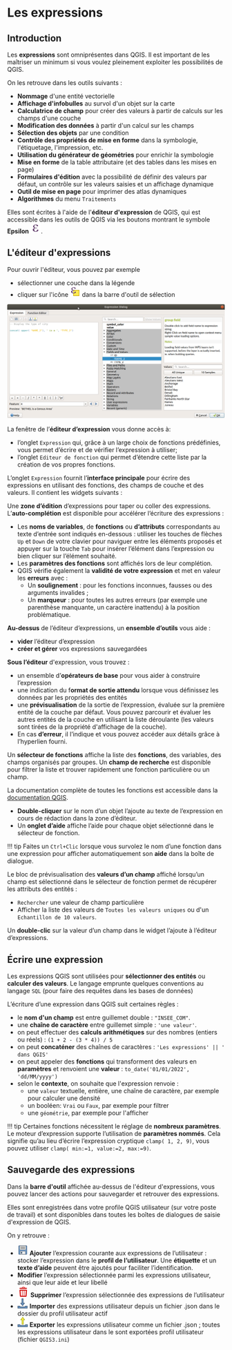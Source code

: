 # Les expressions

## Introduction

Les **expressions** sont omniprésentes dans QGIS. Il est important de les maîtriser un minimum
si vous voulez pleinement exploiter les possibilités de QGIS.

On les retrouve dans les outils suivants :

* **Nommage** d'une entité vectorielle
* **Affichage d'infobulles** au survol d'un objet sur la carte
* **Calculatrice de champ** pour créer des valeurs à partir de calculs sur les champs d'une couche
* **Modification des données** à partir d'un calcul sur les champs
* **Sélection des objets** par une condition
* **Contrôle des propriétés de mise en forme** dans la symbologie, l'étiquetage, l'impression, etc.
* **Utilisation du générateur de géométries** pour enrichir la symbologie
* **Mise en forme** de la table attributaire (et des tables dans les mises en page)
* **Formulaires d'édition** avec la possibilité de définir des valeurs par défaut,
  un contrôle sur les valeurs saisies et un affichage dynamique
* **Outil de mise en page** pour imprimer des atlas dynamiques
* **Algorithmes** du menu `Traitements`

Elles sont écrites à l'aide de l'**éditeur d'expression** de QGIS,
qui est accessible dans les outils de QGIS via les boutons montrant
le symbole **Epsilon** ![epsilon](media/mIconExpression.png).

## L'éditeur d'expressions

Pour ouvrir l'éditeur, vous pouvez par exemple

* sélectionner une couche dans la légende
* cliquer sur l'icône ![](media/mIconExpressionSelect.png) dans la barre d'outil de sélection

![](media/function_list.png)

La fenêtre de l’**éditeur d’expression** vous donne accès à:

* l’onglet `Expression` qui, grâce à un large choix de fonctions prédéfinies,
  vous permet d’écrire et de vérifier l’expression à utiliser;
* l’onglet `Editeur de fonction` qui permet d’étendre cette liste
  par la création de vos propres fonctions.

L’onglet `Expression` fournit l’**interface principale** pour écrire
des expressions en utilisant des fonctions,
des champs de couche et des valeurs. Il contient les widgets suivants :

Une **zone d’édition** d’expressions pour taper ou coller des expressions.
L’**auto-complétion** est disponible pour accélérer l’écriture des expressions :

* Les **noms de variables**, de **fonctions** ou **d’attributs** correspondants
  au texte d’entrée sont indiqués en-dessous : utiliser les touches de flèches
  `Up` et `Down` de votre clavier pour naviguer entre les éléments proposés
  et appuyer sur la touche `Tab` pour insérer l’élément dans l’expression
  ou bien cliquer sur l’élément souhaité.
* Les **paramètres des fonctions** sont affichés lors de leur complétion.
* QGIS vérifie également la **validité de votre expression** et
  met en valeur les **erreurs** avec :
  * Un **soulignement** : pour les fonctions inconnues, fausses ou des arguments invalides ;
  * Un **marqueur** : pour toutes les autres erreurs (par exemple une parenthèse
    manquante, un caractère inattendu) à la position problématique.

**Au-dessus** de l’éditeur d’expressions, un **ensemble d’outils** vous aide :

* **vider** l’éditeur d’expression
* **créer et gérer** vos expressions sauvegardées

**Sous l’éditeur** d'expression, vous trouvez :

* un ensemble d’**opérateurs de base** pour vous aider à construire l’expression
* une indication du f**ormat de sortie attendu** lorsque vous définissez
  les données par les propriétés des entités
* une **prévisualisation** de la sortie de l’expression, évaluée sur la première
  entité de la couche par défaut. Vous pouvez parcourir et évaluer les autres
  entités de la couche en utilisant la liste déroulante (les valeurs sont tirées
  de la propriété d'affichage de la couche).
* En cas **d’erreur**, il l’indique et vous pouvez accéder aux détails
  grâce à l’hyperlien fourni.

Un **sélecteur de fonctions** affiche la liste des **fonctions**, des variables,
des champs organisés par groupes. Un **champ de recherche** est disponible
pour filtrer la liste et trouver rapidement une fonction particulière ou un champ.

La documentation complète de toutes les fonctions est accessible dans
la [documentation QGIS](https://docs.qgis.org/3.22/fr/docs/user_manual/expressions/functions_list.html#functions-list).

* **Double-cliquer** sur le nom d’un objet l’ajoute au texte de l’expression en cours
de rédaction dans la zone d’éditeur.
* Un **onglet d’aide** affiche l’aide pour chaque objet sélectionné dans le sélecteur de fonction.

!!! tip
    Faites un `Ctrl+Clic` lorsque vous survolez le nom d’une fonction dans une expression
    pour afficher automatiquement son **aide** dans la boîte de dialogue.

Le bloc de prévisualisation des **valeurs d’un champ** affiché lorsqu’un champ
est sélectionné dans le sélecteur de fonction permet de récupérer
les attributs des entités :

* `Rechercher` une valeur de champ particulière
* Afficher la liste des valeurs de `Toutes les valeurs uniques` ou d'un
  `Echantillon de 10 valeurs`.

Un **double-clic** sur la valeur d’un champ dans le widget
l’ajoute à l’éditeur d’expressions.


## Écrire une expression

Les expressions QGIS sont utilisées pour **sélectionner des entités**
ou **calculer des valeurs**. Le langage emprunte quelques conventions
au langage `SQL` (pour faire des requêtes dans les bases de données)

L’écriture d’une expression dans QGIS suit certaines règles :

* le **nom d'un champ** est entre guillemet double : `"INSEE_COM"`.
* une **chaîne de caractère** entre guillemet simple : `'une valeur'`.
* on peut effectuer des **calculs arithmétiques** sur des
  nombres (entiers ou réels) : `(1 + 2 - (3 * 4)) / 5`
* on peut **concaténer** des chaînes de caractères : `'Les expressions' || ' dans QGIS'`
* on peut appeler des **fonctions** qui transforment des valeurs en **paramètres**
  et renvoient une **valeur** : `to_date('01/01/2022', 'dd/MM/yyyy')`
* selon le **contexte**, on souhaite que l'expression renvoie :
  * une `valeur` textuelle, entière, une chaîne de caractère, par exemple pour calculer une densité
  * un booléen: `Vrai` ou `Faux`, par exemple pour filtrer
  * une `géométrie`, par exemple pour l'afficher


!!! tip
    Certaines fonctions nécessitent le réglage de **nombreux paramètres**.
    Le moteur d’expression supporte l’utilisation de **paramètres nommés**.
    Cela signifie qu’au lieu d’écrire l’expression cryptique `clamp( 1, 2, 9)`,
    vous pouvez utiliser `clamp( min:=1, value:=2, max:=9)`.


## Sauvegarde des expressions

Dans la **barre d'outil** affichée au-dessus de l'éditeur d'expressions,
vous pouvez lancer des actions pour sauvegarder
et retrouver des expressions.

Elles sont enregistrées dans votre profile QGIS utilisateur
(sur votre poste de travail) et sont disponibles dans toutes
les boîtes de dialogues de saisie d'expression de QGIS.

On y retrouve :

* ![save](media/mActionFileSave.png) **Ajouter** l’expression courante
  aux expressions de l’utilisateur :
  stocker l’expression dans le **profil de l’utilisateur**.
  Une **étiquette** et un **texte d’aide** peuvent être ajoutés pour faciliter l’identification.
* **Modifier** l’expression sélectionnée parmi les expressions utilisateur,
  ainsi que leur aide et leur libellé
* ![epsilon](media/mActionDeleteSelected.png) **Supprimer** l’expression sélectionnée
  des expressions de l’utilisateur
* ![epsilon](media/mActionSharingImport.png) **Importer** des expressions utilisateur
  depuis un fichier .json dans le dossier du profil utilisateur actif
* ![epsilon](media/mActionSharingExport.png) **Exporter** les expressions utilisateur
  comme un fichier .json ; toutes les expressions utilisateur dans le sont exportées profil utilisateur (fichier `QGIS3.ini`)
